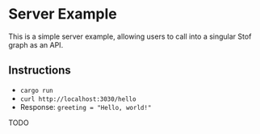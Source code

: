 # Server Example
This is a simple server example, allowing users to call into a singular Stof graph as an API.

## Instructions
- `cargo run`
- `curl http://localhost:3030/hello`
- Response: `greeting = "Hello, world!"`

TODO